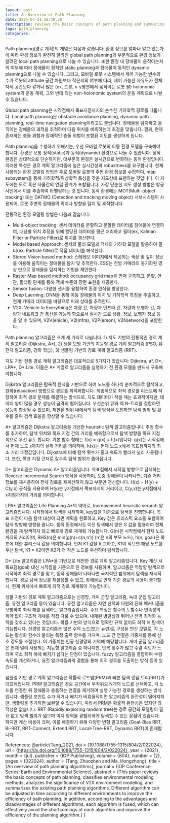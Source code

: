 ```yaml
---
layout: post
title: An Overview of Path Planning
date: 2025-07-21 18:40:30
description: reviews the basic concepts of path planning and summarizes the existing path planning algorithms
tags: path_planning
categories: -
---
```


Path planning(경로 계획)의 개념은 다음과 같습니다: 환경 정보를 얼마나 알고 있는가에 따라 환경 정보가 완전히 알려진 global path planning과 부분적으로 환경 정보가 알려진 local path planning으로 나눌 수 있습니다. 또한 환경 내 장애물이 움직이는지의 여부에 따라 장애물이 정적인 static planning과 장애물이 동적인 dynamic planning으로 나뉠 수 있습니다. 그리고, 모바일 로봇 시스템에서 제어 가능한 변수의 수가 로봇의 attitude 공간 차원보다 작은지의 여부에 따라, 제어 가능한 자유도가 전체 자세 공간보다 같거나 많은 (ex, 드론, x-y평면에서 움직이는 로봇 팔) holonomic system의 운동 계획, 그와 반대 되는 non-holonomic system의 운동 계획으로 나뉠 수 있습니다.

Global path planning은 시작점에서 목표지점까지의 순수한 기하학적 경로를 다룹니다. Local path planning은 obstacle avoidance planning, dynamic path planning, real-time navigation planning이라고도 불립니다. 장애물을 탐지하고 움직이는 장애물의 괘적을 추적하며 다음 위치를 예측하는데 초점을 맞춥니다. 결과, 현재 존재하는 충돌 위험과 잠재적인 충돌 위험이 포함된 지도를 생성하게 됩니다. 


Path planning을 수행하기 위해서는, 우선 모바일 로봇의 이동 환경 모델을 구축해야 합니다. 환경은 보통 정적(static)과 동적(dynamic) 환경으로 나눌 수 있습니다. 정적 환경은 상대적으로 단순하지만, 대부분의 환경은 실시간으로 변화하는 동적 환경입니다. 이러한 특성은 경로 계획 알고리즘에 높은 실시간성과 robustness를 요구합니다. 현재 사용되는 환경 모델링 방법은 주로 모바일 로봇의 주변 환경 정보를 수집하여, map subsystem을 통해 기하학적/위상학적 특성을 갖춘 지도상에 표현하는 것입니다. 이 지도에는 도로 혹은 사물간의 연결 관계가 포함됩니다. 가장 단순한 지도 생성 방법은 항공 사진에서 이를 추출하여 라벨링하는 것 입니다. 동적 환경에는 MOT(Multi-object tracking) 또는 DATMO (Detection and tracking moving object) 서브시스템이 사용되어, 로봇 주변의 장애물의 위치나 방향을 탐지 및 추적합니다.

전통적인 환경 모델링 방법은 다음과 같습니다:
- Multi-object tracking: 센서 데이터를 분할하고 분할된 데이터를 장애물에 연결하여, 대상별 위치 추정을 위해 할당된 데이터를 평균 처리하고 필터(ex, Kalman Filter or Particle Filter)로 위치를 갱신한다.
- Model based Approach: 센서의 물리 모델과 객체의 기하학 모델을 활용하여 필터(ex, Particle filter)로 직접 데이터를 해석한다.
- Stereo Vision based method: 스테레오 이미지에서 제공되는 색상 및 깊이 정보를 이용해 움직이는 장애물을 탐지 및 추적한다. ESS는 전방 카메라의 동기화된 영상 만으로 장애물을 탐지하는 기법을 제안한다.
- Raster Map based method: occupancy grid map을 먼저 구축하고, 분할, 연관, 필터링 단계를 통해 객체 수준의 장면 표현을 제공한다. 
- Sensor fusion: 다양한 센서를 융합하여 환경 인식을 향상한다.
- Deep Laerning: DNN을 통해 이동 장애물의 위치 및 기하학적  특징을 추출하고, 현재 카메라 데이터를 바탕으로 미래 상태를 추적한다.
- V2X: Vehicle to Everything은  차량 간, 차량과 인프라 간, 차량과 보행자 간, 차량과 네트워크 간 통신을 가능케 함으로서 실시간 도로 상황, 정보, 보행자 정보 등을 알 수 있으며, V2V(ehicle), V2I(nfra), V2P(erson), V2N(etwork)을 포함한다.


Path planning 알고리즘은 크게 세 가지로 나뉩니다. 1) 지도 기반의 전통적인 경로 계획 알고리즘 (Dijkstra, A*), 2) 생물 모방 기반의 지능형 경로 계획 알고리즘 (PSO, 유전자 알고리즘, 강화 학습), 3) 샘플링 기반의 경로 계획 알고리즘 (RRT).

지도 기반 전통 경로 계획 알고리즘은 대표적으로 5가지가 있습니다: Dijkstra, a*, D*, LPA*, D* Lite. 이들은 A* 계열로 알고리즘을 실행하기 전 환경 모델을 반드시 구축해야합니다. 

Dijkstra 알고리즘은 탐욕적 원칙을 기반으로 하여 노드를 하나씩 순차적으로 탐색하고, 완화(relaxation) 방법으로 경로를 최적화합니다. 최종적으로 최적 경로를 리스트에 저장하여 최적 경로 문제를 해결하는 방식으로, 지도 데이터가 작을 때는 효과적이지만, 데이터 양이 많을 경우 성능이 급격히 떨어집니다. 우선순위 큐와 역 N-트리를 결합하면 성능이 향상될 수 있으며, 제한된 범위 내에서의 탐색 방식을 도입하면 탐색 범위 및 횟수를 줄여 검색 효율을 향상할 수 있습니다.

A* 알고리즘은 Dijkstra 알고리즘을 개선한 heuristic 탐색 알고리즘입니다. 추정 함수를 추가하여, 탐색 위치와 목표 지점 간의 거리를 예측함으로서 탐색 방향을 목표 지점 쪽으로 우선 유도 합니다. 기본 함수 형태는 f(x) = g(x) + h(x)입니다. g(x)는 시작점에서 현재 노드 x까지의 실제 거리를 의미하며, h(x)는 현재 노드 x에서 목표점까지의 최소 거리 추정값입니다. Dijkstra에 비해 탐색 횟수가 줄고 속도가 빨라서 널리 사용됩니다. 또한, 목표 지점 근처로 갈수록 탐색 범위가 좁아집니다.

D* 알고리즘은 Dynamic A* 알고리즘입니다. 목표점에서 시작점 방향으로 탐색하는 Reverse Incremental Search 방식을 사용하며, 도중 장애물이 나타나면, 기존 거리 정보를 재사용하여 전체 경로를 재계산하지 않고 부분만 갱신합니다. H(x) = H(y) + C(y,x) 공식을 사용하며 H(y)는 y지점에서 목표까지의 거리이고, C(y,x)는 y지점에서 x지점까지의 거리를 의미합니다.

LPA* 알고리즘은 Life Planning A*의 약어로, Increasement heuristic serarch 알고리즘입니다. 시작점에서 탐색을 시작하며, key값을 기준으로 탐색을 진행합니다. 목표 지점이 다음 탐색 대상이 되면 계획을 완료하고, Key 값은 휴리스틱 요소를 포함하여 탐색 방향에 영향을 줍니다. 동적 환경에서도 이전 탐색에서 얻은 G 값을 활용하여 전체 환경을 재 탐색하지 않고 빠르게 경로 재계획 가능합니다. G(n)은 시작점에서 현재 노드까지의 거리이며, RHS(n)은 min(g(n)+c(n,n')) (n'은 n의 부모 노드), h(n, goal)은 목표에 대한 휴리스틱 값을 의미합니다. 먼저 K1 값을 비교하고, K1이 작으면 해당 노드를 우선 탐색, K1 = K2이면 K2가 더 작은 노드를 우선하며 탐색합니다.

D* Lite 알고리즘은 LPA*을 기반으로 제안한 경로 계획 알고리즘입니다. Key 계산 시 목표점(goal) 대신 시작점을 기준으로 한 정보를 사용하며, 알고리즘은 역방향 탐색으로 시작하여 최적 경로를 찾고, 동적 장애물이 나타나면 국지적인 범위에서 탐색을 재시작합니다. 경로 탐색 정보를 재활용할 수 있고, 장애물로 인해 기준 경로의 사용이 불가할 시, 현재 위치에서 빠르게 최적 경로 재계획이 가능합니다.


생물 기반의 경로 계획 알고리즘으로는 신경망, 개미 군집 알고리즘, 늑대 군집 알고리즘, 유전 알고리즘 등이 있습니다. 유전 알고리즘은 자연 선택과 다윈의 진화 메커니즘을 모방하여 최적 해를 탐색하는 알고리즘입니다. 주요 특징은 함수의 도함수나 연속성의 제약 없이 구조적 개체를 직접 다룰 수 있으며, 내재된 병렬성과 뛰어난 전역 최적화 능력을 갖추고 있다는 것입니다. 확률 기반의 방식으로 명확한 규칙 없이도 최적 해 탐색이 가능합니다. 신경망 알고리즘은 많은 수의 노드(또는 뉴런)로 구성된 연산 모델로, 각 노드는 활성화 함수라 불리는 특정 출력 함수를 가지며, 노드 간 연결은 가중치를 통해 신호 강도를 조절한다. 이 가중치는 인공 신경망의 기억에 해당합니다. 개미 군집 알고리즘은 현재 널리 사용되는 지능형 알고리즘 중 하나지만, 반복 횟수가 많고 수렴 속도가 느리며 국소 최적 해에 빠지기 쉽다는 단점이 있습니다. fuzzy 알고리즘을 결합하여 수렴 속도를 개선하거나, 유전 알고리즘과의 결합을 통해 최적 경로를 도출하는 방식 등이 있습니다.


샘플링 기반 경로 계획 알고리즘은 확률적 로드맵(PRM)과 빠른 탐색 랜덤 트리(RRT)가 대표적입니다. PRM 알고리즘은 경로 공간에서 무작위로 N개의 노드를 선택하고, 각 노드를 연결한 뒤 장애물과 충돌하는 연결을 제거하여 실행 가능한 경로를 생성하는 방식입니다. 샘플링 포인트 수가 적거나 배치가 비효율적이면 알고리즘의 완전성이 떨어지지만, 샘플링을 추가하면 보완할 수 있습니다. 따라서 PRM은 확률적 완전성은 있지만 최적성은 없습니다. RRT (Rapidly exploring random tree)는 경로 공간의 모델링이 필요 없고 탐색 범위가 넓으며 미지 영역을 광범위하게 탐색할 수 있는 장점이 있습니다. 하지만 계산 비용이 크며, 이를 해결하기 위해 다양한 변형 알고리즘 (Goal-Bias RRT, Bi-RRT, RRT-Connect, Extend RRT, Local-Tree-RRT, Dynamic RRT)이 존재합니다.


References: 
@article{Tang_2021,
doi = {10.1088/1755-1315/804/2/022024},
url = {https://dx.doi.org/10.1088/1755-1315/804/2/022024},
year = {2021},
month = {jul},
publisher = {IOP Publishing},
volume = {804},
number = {2},
pages = {022024},
author = {Tang, Zhuozhen and Ma, Hongzhong},
title = {An overview of path planning algorithms},
journal = {IOP Conference Series: Earth and Environmental Science},
abstract = {This paper reviews the basic concepts of path planning, classifies environmental modeling methods, analyzes the significance of V2X environment modeling, and summarizes the existing path planning algorithms. Different algorithm can be adjusted in time according to different environments to improve the efficiency of path planning. In addition, according to the advantages and disadvantages of different algorithms, each algorithm is fused, which can effectively avoid the shortcomings of each algorithm and improve the efficiency of the planning algorithm.}
}